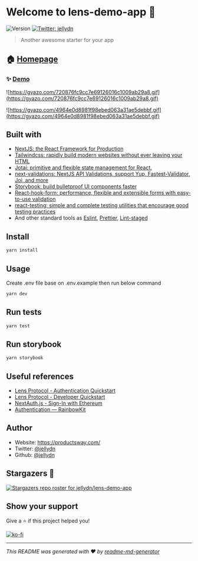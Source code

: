 # Welcome to lens-demo-app 👋

![Version](https://img.shields.io/badge/version-0.1.0-blue.svg?cacheSeconds=2592000)
[![Twitter: jellydn](https://img.shields.io/twitter/follow/jellydn.svg?style=social)](https://twitter.com/jellydn)

> Another awesome starter for your app

## 🏠 [Homepage](https://github.com/jellydn/lens-demo-app)

### ✨ [Demo](https://lens-app.productsway.com)

![https://gyazo.com/720876fc9cc7e69126016c1009ab29a8.gif](https://gyazo.com/720876fc9cc7e69126016c1009ab29a8.gif)

![https://gyazo.com/4964e0d8981f98ebed063a31ae5debbf.gif](https://gyazo.com/4964e0d8981f98ebed063a31ae5debbf.gif)

## Built with

-   [NextJS: the React Framework for Production](https://nextjs.org/docs)
-   [Tailwindcss: rapidly build modern websites without ever leaving your HTML](https://tailwindcss.com/)
-   [Jotai: primitive and flexible state management for React.](https://docs.pmnd.rs/jotai/introduction)
-   [next-validations: NextJS API Validations, support Yup, Fastest-Validator, Joi, and more](https://next-validations.productsway.com/)
-   [Storybook: build bulletproof UI components faster](https://storybook.js.org)
-   [React-hook-form: performance, flexible and extensible forms with easy-to-use validation](https://www.react-hook-form.com/)
-   [react-testing: simple and complete testing utilities that encourage good testing practices](https://testing-library.com/)
-   And other standard tools as [Eslint](https://eslint.org/), [Prettier](https://prettier.io/), [Lint-staged](https://github.com/okonet/lint-staged)

## Install

```sh
yarn install
```

## Usage

Create .env file base on .env.example then run below command

```sh
yarn dev
```

## Run tests

```sh
yarn test
```

## Run storybook

```sh
yarn storybook
```

## Useful references

-   [Lens Protocol - Authentication Quickstart](https://docs.lens.xyz/docs/authentication-quickstart)
-   [Lens Protocol - Developer Quickstart](https://docs.lens.xyz/docs/developer-quickstart)
-   [NextAuth.js - Sign-In with Ethereum](https://docs.login.xyz/integrations/nextauth.js)
-   [Authentication — RainbowKit](https://www.rainbowkit.com/docs/authentication)

## Author

-   Website: https://productsway.com/
-   Twitter: [@jellydn](https://twitter.com/jellydn)
-   Github: [@jellydn](https://github.com/jellydn)

## Stargazers 🌟

[![Stargazers repo roster for jellydn/lens-demo-app](https://reporoster.com/stars/jellydn/lens-demo-app)](https://github.com/jellydn/lens-demo-app/stargazers)

## Show your support

Give a ⭐️ if this project helped you!

[![ko-fi](https://ko-fi.com/img/githubbutton_sm.svg)](https://ko-fi.com/Q5Q61Q7YM)

---

_This README was generated with ❤️ by [readme-md-generator](https://github.com/kefranabg/readme-md-generator)_
